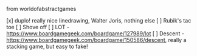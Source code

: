 from worldofabstractgames

[x] duplo! really nice linedrawing, Walter Joris, nothing else
[ ] Rubik's tac toe
[ ] Shove off
[ ] LOT - https://www.boardgamegeek.com/boardgame/127989/lot
[ ] Descent - https://www.boardgamegeek.com/boardgame/150586/descent, really a stacking game, but easy to fake! 